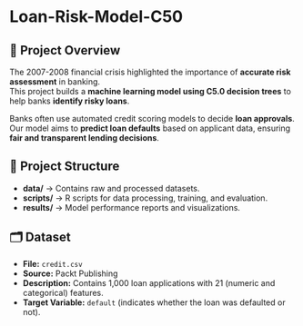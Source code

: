 # Loan-Risk-Model-C50

## 📌 Project Overview
The 2007-2008 financial crisis highlighted the importance of **accurate risk assessment** in banking.  
This project builds a **machine learning model using C5.0 decision trees** to help banks **identify risky loans**.  

Banks often use automated credit scoring models to decide **loan approvals**.  
Our model aims to **predict loan defaults** based on applicant data, ensuring **fair and transparent lending decisions**.  

## 📂 Project Structure
- **data/** → Contains raw and processed datasets.  
- **scripts/** → R scripts for data processing, training, and evaluation.  
- **results/** → Model performance reports and visualizations.  

## 🗂️ Dataset
- **File:** `credit.csv`
- **Source:** Packt Publishing
- **Description:** Contains 1,000 loan applications with 21 (numeric and categorical) features.  
- **Target Variable:** `default` (indicates whether the loan was defaulted or not).  


